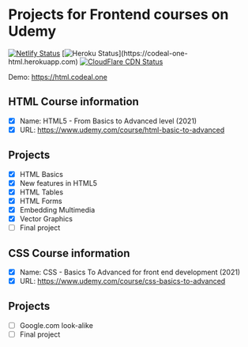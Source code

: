 # Projects for Frontend courses on Udemy

[![Netlify Status](https://api.netlify.com/api/v1/badges/d0e550d1-0770-40fe-b948-b2a05f13a4e3/deploy-status)](https://app.netlify.com/sites/codeal-one-html/deploys)
[![Heroku Status](https://codeal-one-html.herokuapp.com/heroku.svg?)](https://codeal-one-html.herokuapp.com)
[![CloudFlare CDN Status](https://codeal-one-html.pages.dev/cloudflare.svg)](https://codeal-one-html.pages.dev)

Demo: https://html.codeal.one

## HTML Course information
- [x] Name: HTML5 - From Basics to Advanced level (2021)
- [x] URL: https://www.udemy.com/course/html-basic-to-advanced

## Projects
- [x] HTML Basics
- [x] New features in HTML5
- [x] HTML Tables
- [x] HTML Forms
- [x] Embedding Multimedia
- [x] Vector Graphics
- [ ] Final project

## CSS Course information
- [x] Name: CSS - Basics To Advanced for front end development (2021)
- [x] URL: https://www.udemy.com/course/css-basics-to-advanced

## Projects
- [ ] Google.com look-alike
- [ ] Final project
